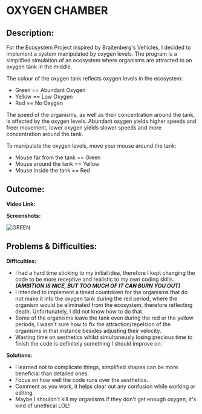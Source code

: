 # OXYGEN CHAMBER

## Description: 

For the Ecosystem Project inspired by Braitenberg's Vehicles, I decided to implement a system manipulated by oxygen levels. The program is a simplified simulation of an ecosystem where organisms are attracted to an oxygen tank in the middle.
 
The colour of the oxygen tank reflects oxygen levels in the ecosystem:

- Green == Abundant Oxygen 
- Yellow == Low Oxygen 
- Red == No Oxygen 

The speed of the organisms, as well as their concentration around the tank, is affected by the oxygen levels. Abundant oxygen yields higher speeds and freer movement, lower oxygen yields slower speeds and more concentration around the tank. 

To manipulate the oxygen levels, move your mouse around the tank:

- Mouse far from the tank == Green
- Mouse around the tank == Yellow
- Mouse inside the tank == Red

## Outcome:

**Video Link:**

**Screenshots:**

![GREEN](/MEDIA/GREEN.png)


## Problems & Difficulties:

**Difficulties:**

- I had a hard time sticking to my initial idea, therefore I kept changing the code to be more receptive and realistic to my own coding skills. ***(AMBITION IS NICE, BUT TOO MUCH OF IT CAN BURN YOU OUT)***
- I intended to implement a timed countdown for the organisms that do not make it into the oxygen tank during the red period, where the organism would be eliminated from the ecosystem, therefore reflecting death. Unfortunately, I did not know how to do that.
- Some of the organisms leave the tank even during the red or the yellow periods, I wasn't sure how to fix the attraction/repelsion of the organisms in that instance besides adjusting their velocity. 
- Wasting time on aesthetics whilst simultaneusly losing precious time to finish the code is definitely something I should improve on. 

**Solutions:**

- I learned not to complicate things, simplified shapes can be more beneficial than detailed ones. 
- Focus on how well the code runs over the aesthetics. 
- Comment as you work, it helps clear out any confusion while working or editing. 
- Maybe I shouldn't kill my organisms if they don't get enough oxygen, it's kind of unethical LOL!
